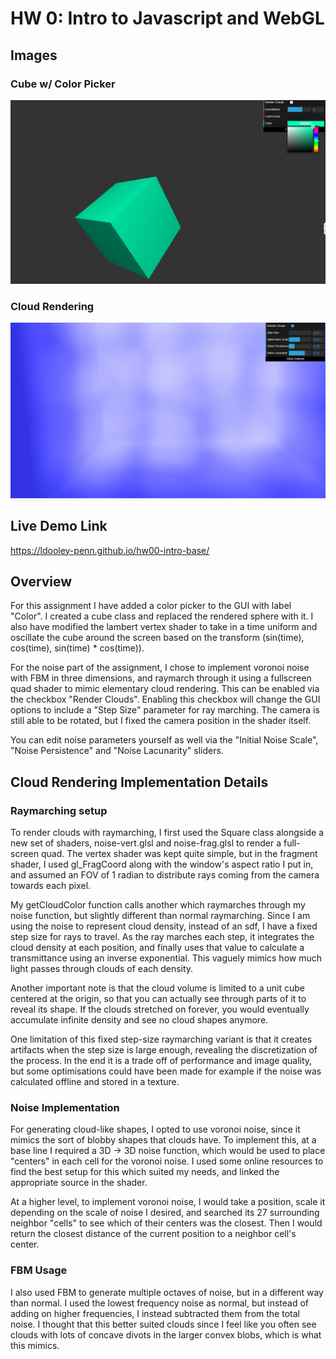 # HW 0: Intro to Javascript and WebGL

## Images

### Cube w/ Color Picker
![Colored Cube](images/CubeWithColors.png)

### Cloud Rendering
![Cloud Rendering](images/CloudRendering.png)

## Live Demo Link
https://ldooley-penn.github.io/hw00-intro-base/

## Overview
For this assignment I have added a color picker to the GUI 
with label "Color". 
I created a cube class and replaced the rendered sphere with it.
I also have modified the lambert vertex shader to take in a time
uniform and oscillate the cube around the screen based on the transform
(sin(time), cos(time), sin(time) * cos(time)).

For the noise part of the assignment, I chose to implement
voronoi noise with FBM in three dimensions, and raymarch through it 
using a fullscreen quad shader to mimic elementary cloud rendering.
This can be enabled via the checkbox "Render Clouds". Enabling
this checkbox will change the GUI options to include a 
"Step Size" parameter for ray marching. The camera is still able to be
rotated, but I fixed the camera position in the shader itself.

You can edit noise parameters yourself as well via the "Initial Noise Scale",
"Noise Persistence" and "Noise Lacunarity" sliders.

## Cloud Rendering Implementation Details
### Raymarching setup
To render clouds with raymarching, I first used the Square class
alongside a new set of shaders, noise-vert.glsl and noise-frag.glsl
to render a full-screen quad. The vertex shader was kept quite simple,
but in the fragment shader, I used gl_FragCoord along with the window's
aspect ratio I put in, and assumed an FOV of 1 radian to distribute 
rays coming from the camera towards each pixel.

My getCloudColor function calls another which raymarches through 
my noise function, but slightly different than normal raymarching.
Since I am using the noise to represent cloud density, instead of 
an sdf, I have a fixed step size for rays to travel. As the ray
marches each step, it integrates the cloud density at each position,
and finally uses that value to calculate a transmittance using an
inverse exponential. This vaguely mimics how much light passes through
clouds of each density.

Another important note is that the cloud volume is limited to a
unit cube centered at the origin, so that you can actually see through
parts of it to reveal its shape. If the clouds stretched on forever,
you would eventually accumulate infinite density and see no
cloud shapes anymore.

One limitation of this fixed step-size raymarching variant is that
it creates artifacts when the step size is large enough, revealing
the discretization of the process. In the end it is a trade off of
performance and image quality, but some optimisations could have been
made for example if the noise was calculated offline and stored in a
texture.

### Noise Implementation
For generating cloud-like shapes, I opted to use voronoi noise, since
it mimics the sort of blobby shapes that clouds have. To implement
this, at a base line I required a 3D -> 3D noise function, which
would be used to place "centers" in each cell for the voronoi noise.
I used some online resources to find the best setup for this which
suited my needs, and linked the appropriate source in the shader.

At a higher level, to implement voronoi noise, I would take a position,
scale it depending on the scale of noise I desired, and searched its
27 surrounding neighbor "cells" to see which of their centers was the
closest. Then I would return the closest distance of the current position
to a neighbor cell's center.

### FBM Usage
I also used FBM to generate multiple octaves of noise, but in a
different way than normal. I used the lowest frequency noise as normal,
but instead of adding on higher frequencies, I instead subtracted
them from the total noise. I thought that this better suited clouds since
I feel like you often see clouds with lots of concave divots in the larger
convex blobs, which is what this mimics.